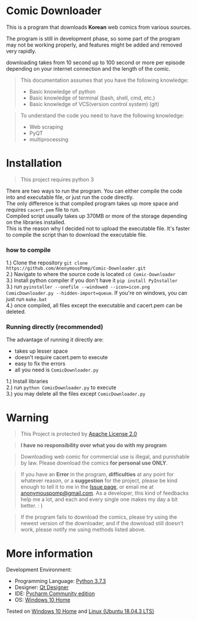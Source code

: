 # Comic Downloader
This is a program that downloads **Korean** web comics from various sources.

The program is still in development phase, so some part of the program may not be working properly, and features might be added and removed very rapidly.

downloading takes from 10 second up to 100 second or more per episode depending on your internet connection and the length of the comic.

>This documentation assumes that you have the following knowledge:
>- Basic knowledge of python
>- Basic knowledge of terminal (bash, shell, cmd, etc.)
>- Basic knowledge of VCS(version control system) (git)

>To understand the code you need to have the following knowledge:
>- Web scraping
>- PyQT
>- multiprocessing

# Installation
> This project requires python 3

There are two ways to run the program. You can either compile the code into and executable file, or just run the code directly.<br>
The only difference is that compiled program takes up more space and requires `cacert.pem` file to run.<br>
Compiled script usually takes up 370MB or more of the storage depending on the libraries installed.<br>
This is the reason why I decided not to upload the executable file. It's faster to compile the script than to download the executable file.


### how to compile
1.) Clone the repository `git clone https://github.com/AnonymousPomp/Comic-Downloader.git`<br>
2.) Navigate to where the source code is located `cd Comic-Downloader`<br>
3.) Install python compiler if you don't have it `pip install PyInstaller`<br>
3.) run `pyinstaller --onefile --windowed --icon=icon.png ComicDownloader.py --hidden-import=queue`. If you're on windows, you can just run `make.bat`<br>
4.) once compiled, all files except the executable and cacert.pem can be deleted.<br>

### Running directly (recommended)
The advantage of running it directly are:
- takes up lesser space
- doesn't require cacert.pem to execute
- easy to fix the errors<br>
- all you need is `ComicDownloader.py`<br>

1.) Install libraries<br>
2.) run `python ComicDownloader.py` to execute<br>
3.) you may delete all the files except `ComicDownloader.py`<br>


# Warning
>This Project is protected by [Apache License 2.0](http://www.apache.org/licenses/)

>**I have no responsibility over what you do with my program**

>Downloading web comic for commercial use is illegal, and punishable by law. Please download the comics **for personal use ONLY**.

>If you have an **Error** in the program, **difficulties** at any point for whatever reason, or a **suggestion** for the project, please be kind enough to tell it to me in the [Issue page](https://github.com/AnonymousPomp/Comic-Downloader/issues), or email me at <anonymouspomp@gmail.com>. As a developer, this kind of feedbacks help me a lot, and each and every single one makes my day a bit better. : )

>If the program fails to download the comics, please try using the newest version of the downloader, and if the download still doesn't work, please notify me using methods listed above.

# More information
Development Environment:
- Programming Language: [Python 3.7.3](https://www.python.org)
- Designer: [Qt Designer](https://doc.qt.io/qt-5/qtdesigner-manual.html)
- IDE: [Pycharm Community edition](https://www.jetbrains.com/pycharm/download)
- OS: [Windows 10 Home](https://www.microsoft.com/en-us/software-download/windows10ISO)

Tested on [Windows 10 Home](https://www.microsoft.com/en-us/software-download/windows10ISO) and [Linux (Ubuntu 18.04.3 LTS)](https://ubuntu.com/download/desktop)

